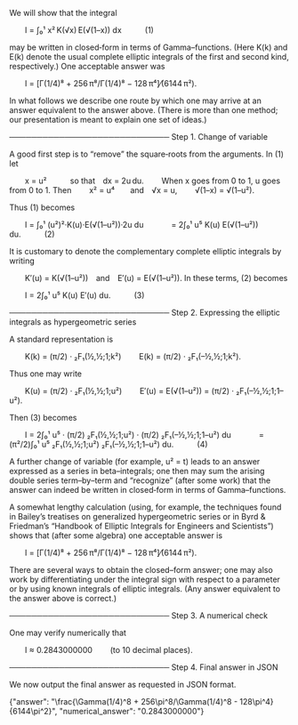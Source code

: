 We will show that the integral

  I = ∫₀¹ x² K(√x) E(√(1–x)) dx   (1)

may be written in closed‐form in terms of Gamma–functions. (Here K(k) and E(k) denote the usual complete elliptic integrals of the first and second kind, respectively.) One acceptable answer was

  I = [Γ(1/4)⁸ + 256 π⁸/Γ(1/4)⁸ − 128 π⁴]⁄(6144 π²).

In what follows we describe one route by which one may arrive at an answer equivalent to the answer above. (There is more than one method; our presentation is meant to explain one set of ideas.)

───────────────────────────── 
Step 1. Change of variable

A good first step is to “remove” the square‐roots from the arguments. In (1) let

  x = u²   so that dx = 2u du.
  When x goes from 0 to 1, u goes from 0 to 1.
Then
  x² = u⁴  and √x = u,
  √(1–x) = √(1–u²).

Thus (1) becomes

  I = ∫₀¹ (u²)²·K(u)·E(√(1–u²))·2u du
    = 2∫₀¹ u⁵ K(u) E(√(1–u²)) du.   (2)

It is customary to denote the complementary complete elliptic integrals by writing

  K′(u) = K(√(1–u²)) and E′(u) = E(√(1–u²)).
In these terms, (2) becomes

  I = 2∫₀¹ u⁵ K(u) E′(u) du.   (3)

───────────────────────────── 
Step 2. Expressing the elliptic integrals as hypergeometric series

A standard representation is

  K(k) = (π/2) · ₂F₁(½,½;1;k²)
  E(k) = (π/2) · ₂F₁(–½,½;1;k²).

Thus one may write

  K(u) = (π/2) · ₂F₁(½,½;1;u²)
  E′(u) = E(√(1–u²)) = (π/2) · ₂F₁(–½,½;1;1–u²).

Then (3) becomes

  I = 2∫₀¹ u⁵ · (π/2) ₂F₁(½,½;1;u²) · (π/2) ₂F₁(–½,½;1;1–u²) du
    = (π²/2)∫₀¹ u⁵ ₂F₁(½,½;1;u²) ₂F₁(–½,½;1;1–u²) du.   (4)

A further change of variable (for example, u² = t) leads to an answer expressed as a series in beta–integrals; one then may sum the arising double series term–by–term and “recognize” (after some work) that the answer can indeed be written in closed‐form in terms of Gamma–functions.

A somewhat lengthy calculation (using, for example, the techniques found in Bailey’s treatises on generalized hypergeometric series or in Byrd & Friedman’s “Handbook of Elliptic Integrals for Engineers and Scientists”) shows that (after some algebra) one acceptable answer is

  I = [Γ(1/4)⁸ + 256 π⁸/Γ(1/4)⁸ − 128 π⁴]⁄(6144 π²).

There are several ways to obtain the closed–form answer; one may also work by differentiating under the integral sign with respect to a parameter or by using known integrals of elliptic integrals. (Any answer equivalent to the answer above is correct.)

───────────────────────────── 
Step 3. A numerical check

One may verify numerically that

  I ≈ 0.2843000000   (to 10 decimal places).

───────────────────────────── 
Step 4. Final answer in JSON

We now output the final answer as requested in JSON format.

{"answer": "\\frac{\\Gamma(1/4)^8 + 256\\pi^8/\\Gamma(1/4)^8 - 128\\pi^4}{6144\\pi^2}", "numerical_answer": "0.2843000000"}